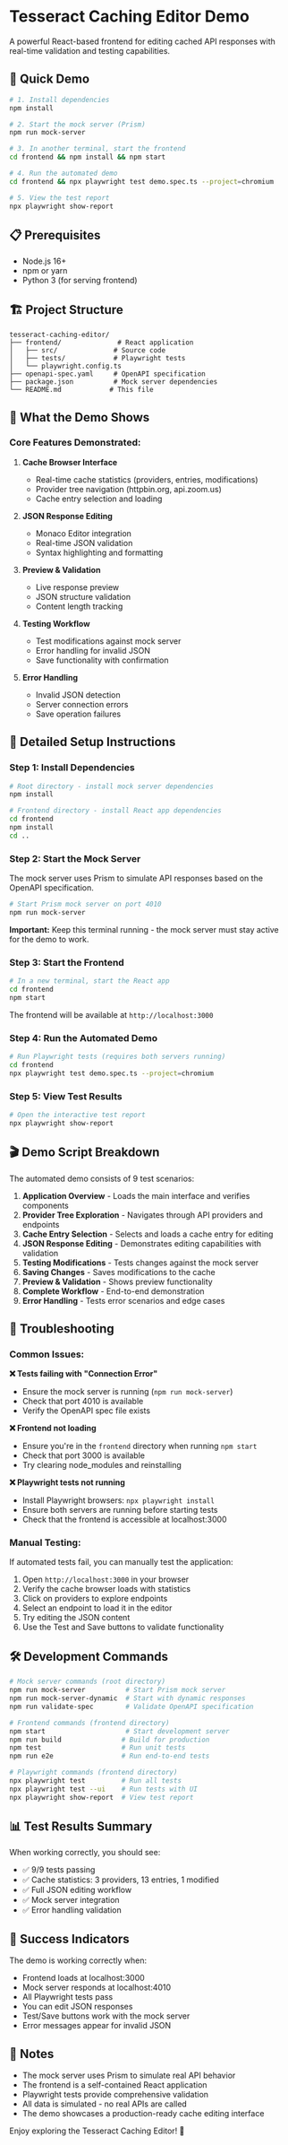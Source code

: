 # Tesseract Caching Editor Demo

A powerful React-based frontend for editing cached API responses with real-time validation and testing capabilities.

## 🚀 Quick Demo

```bash
# 1. Install dependencies
npm install

# 2. Start the mock server (Prism)
npm run mock-server

# 3. In another terminal, start the frontend
cd frontend && npm install && npm start

# 4. Run the automated demo
cd frontend && npx playwright test demo.spec.ts --project=chromium

# 5. View the test report
npx playwright show-report
```

## 📋 Prerequisites

- Node.js 16+
- npm or yarn
- Python 3 (for serving frontend)

## 🏗️ Project Structure

```
tesseract-caching-editor/
├── frontend/              # React application
│   ├── src/              # Source code
│   ├── tests/            # Playwright tests
│   └── playwright.config.ts
├── openapi-spec.yaml     # OpenAPI specification
├── package.json          # Mock server dependencies
└── README.md            # This file
```

## 🎯 What the Demo Shows

### Core Features Demonstrated:

1. **Cache Browser Interface**
   - Real-time cache statistics (providers, entries, modifications)
   - Provider tree navigation (httpbin.org, api.zoom.us)
   - Cache entry selection and loading

2. **JSON Response Editing**
   - Monaco Editor integration
   - Real-time JSON validation
   - Syntax highlighting and formatting

3. **Preview & Validation**
   - Live response preview
   - JSON structure validation
   - Content length tracking

4. **Testing Workflow**
   - Test modifications against mock server
   - Error handling for invalid JSON
   - Save functionality with confirmation

5. **Error Handling**
   - Invalid JSON detection
   - Server connection errors
   - Save operation failures

## 📖 Detailed Setup Instructions

### Step 1: Install Dependencies

```bash
# Root directory - install mock server dependencies
npm install

# Frontend directory - install React app dependencies
cd frontend
npm install
cd ..
```

### Step 2: Start the Mock Server

The mock server uses Prism to simulate API responses based on the OpenAPI specification.

```bash
# Start Prism mock server on port 4010
npm run mock-server
```

**Important:** Keep this terminal running - the mock server must stay active for the demo to work.

### Step 3: Start the Frontend

```bash
# In a new terminal, start the React app
cd frontend
npm start
```

The frontend will be available at `http://localhost:3000`

### Step 4: Run the Automated Demo

```bash
# Run Playwright tests (requires both servers running)
cd frontend
npx playwright test demo.spec.ts --project=chromium
```

### Step 5: View Test Results

```bash
# Open the interactive test report
npx playwright show-report
```

## 🎬 Demo Script Breakdown

The automated demo consists of 9 test scenarios:

1. **Application Overview** - Loads the main interface and verifies components
2. **Provider Tree Exploration** - Navigates through API providers and endpoints
3. **Cache Entry Selection** - Selects and loads a cache entry for editing
4. **JSON Response Editing** - Demonstrates editing capabilities with validation
5. **Testing Modifications** - Tests changes against the mock server
6. **Saving Changes** - Saves modifications to the cache
7. **Preview & Validation** - Shows preview functionality
8. **Complete Workflow** - End-to-end demonstration
9. **Error Handling** - Tests error scenarios and edge cases

## 🔧 Troubleshooting

### Common Issues:

**❌ Tests failing with "Connection Error"**
- Ensure the mock server is running (`npm run mock-server`)
- Check that port 4010 is available
- Verify the OpenAPI spec file exists

**❌ Frontend not loading**
- Ensure you're in the `frontend` directory when running `npm start`
- Check that port 3000 is available
- Try clearing node_modules and reinstalling

**❌ Playwright tests not running**
- Install Playwright browsers: `npx playwright install`
- Ensure both servers are running before starting tests
- Check that the frontend is accessible at localhost:3000

### Manual Testing:

If automated tests fail, you can manually test the application:

1. Open `http://localhost:3000` in your browser
2. Verify the cache browser loads with statistics
3. Click on providers to explore endpoints
4. Select an endpoint to load it in the editor
5. Try editing the JSON content
6. Use the Test and Save buttons to validate functionality

## 🛠️ Development Commands

```bash
# Mock server commands (root directory)
npm run mock-server          # Start Prism mock server
npm run mock-server-dynamic  # Start with dynamic responses
npm run validate-spec        # Validate OpenAPI specification

# Frontend commands (frontend directory)
npm start                    # Start development server
npm run build               # Build for production
npm test                    # Run unit tests
npm run e2e                 # Run end-to-end tests

# Playwright commands (frontend directory)
npx playwright test         # Run all tests
npx playwright test --ui    # Run tests with UI
npx playwright show-report  # View test report
```

## 📊 Test Results Summary

When working correctly, you should see:
- ✅ 9/9 tests passing
- ✅ Cache statistics: 3 providers, 13 entries, 1 modified
- ✅ Full JSON editing workflow
- ✅ Mock server integration
- ✅ Error handling validation

## 🎉 Success Indicators

The demo is working correctly when:
- Frontend loads at localhost:3000
- Mock server responds at localhost:4010
- All Playwright tests pass
- You can edit JSON responses
- Test/Save buttons work with the mock server
- Error messages appear for invalid JSON

## 📝 Notes

- The mock server uses Prism to simulate real API behavior
- The frontend is a self-contained React application
- Playwright tests provide comprehensive validation
- All data is simulated - no real APIs are called
- The demo showcases a production-ready cache editing interface

Enjoy exploring the Tesseract Caching Editor! 🚀